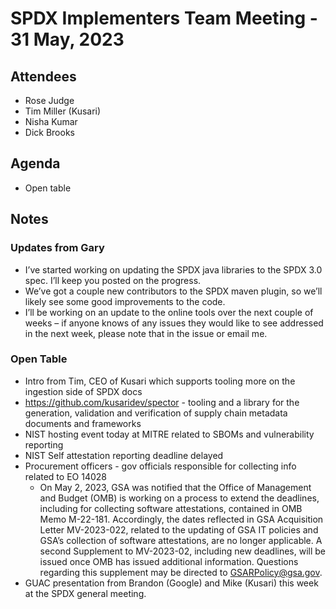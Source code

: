 # SPDX Implementers Team Meeting - 31 May, 2023

## Attendees
* Rose Judge
* Tim Miller (Kusari)
* Nisha Kumar
* Dick Brooks

## Agenda
- Open table

## Notes
### Updates from Gary
* I’ve started working on updating the SPDX java libraries to the SPDX 3.0 spec.  I’ll keep you posted on the progress.
* We’ve got a couple new contributors to the SPDX maven plugin, so we’ll likely see some good improvements to the code.
* I’ll be working on an update to the online tools over the next couple of weeks – if anyone knows of any issues they would like to see addressed in the next week, please note that in the issue or email me.

### Open Table
* Intro from Tim, CEO of Kusari which supports tooling more on the ingestion side of SPDX docs
* https://github.com/kusaridev/spector - tooling and a library for the generation, validation and verification of supply chain metadata documents and frameworks
* NIST hosting event today at MITRE related to SBOMs and vulnerability reporting
* NIST Self attestation reporting deadline delayed
* Procurement officers - gov officials responsible for collecting info related to EO 14028
  * On May 2, 2023, GSA was notified that the Office of Management and Budget (OMB) is working on a process to extend the deadlines, including for collecting software attestations, contained in OMB Memo M-22-181. Accordingly, the dates reflected in GSA Acquisition Letter MV-2023-022, related to the updating of GSA IT policies and GSA’s collection of software attestations, are no longer applicable. A second Supplement to MV-2023-02, including new deadlines, will be issued once OMB has issued additional information.  Questions regarding this supplement may be directed to GSARPolicy@gsa.gov.
* GUAC presentation from Brandon (Google) and Mike (Kusari) this week at the SPDX general meeting.
